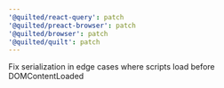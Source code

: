 ```yaml
---
'@quilted/react-query': patch
'@quilted/preact-browser': patch
'@quilted/browser': patch
'@quilted/quilt': patch
---
```


Fix serialization in edge cases where scripts load before DOMContentLoaded
